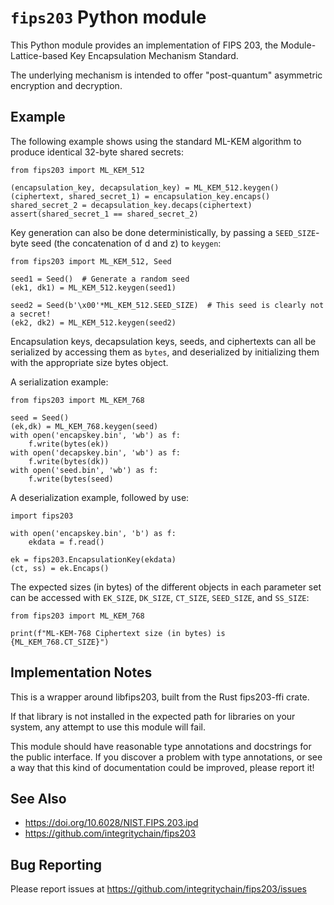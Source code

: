 # `fips203` Python module

This Python module provides an implementation of FIPS 203, the
Module-Lattice-based Key Encapsulation Mechanism Standard.

The underlying mechanism is intended to offer "post-quantum"
asymmetric encryption and decryption.

## Example

The following example shows using the standard ML-KEM algorithm to
produce identical 32-byte shared secrets:

```
from fips203 import ML_KEM_512

(encapsulation_key, decapsulation_key) = ML_KEM_512.keygen()
(ciphertext, shared_secret_1) = encapsulation_key.encaps()
shared_secret_2 = decapsulation_key.decaps(ciphertext)
assert(shared_secret_1 == shared_secret_2)
```


Key generation can also be done deterministically, by passing a
`SEED_SIZE`-byte seed (the concatenation of d and z) to `keygen`:

```
from fips203 import ML_KEM_512, Seed

seed1 = Seed()  # Generate a random seed
(ek1, dk1) = ML_KEM_512.keygen(seed1)

seed2 = Seed(b'\x00'*ML_KEM_512.SEED_SIZE)  # This seed is clearly not a secret!
(ek2, dk2) = ML_KEM_512.keygen(seed2)
```


Encapsulation keys, decapsulation keys, seeds, and ciphertexts can all
be serialized by accessing them as `bytes`, and deserialized by
initializing them with the appropriate size bytes object.

A serialization example:

```
from fips203 import ML_KEM_768

seed = Seed()
(ek,dk) = ML_KEM_768.keygen(seed)
with open('encapskey.bin', 'wb') as f:
    f.write(bytes(ek))
with open('decapskey.bin', 'wb') as f:
    f.write(bytes(dk))
with open('seed.bin', 'wb') as f:
    f.write(bytes(seed)
```

A deserialization example, followed by use:

```
import fips203

with open('encapskey.bin', 'b') as f:
    ekdata = f.read()

ek = fips203.EncapsulationKey(ekdata)
(ct, ss) = ek.Encaps()
```

The expected sizes (in bytes) of the different objects in each
parameter set can be accessed with `EK_SIZE`, `DK_SIZE`, `CT_SIZE`,
`SEED_SIZE`, and `SS_SIZE`:

```
from fips203 import ML_KEM_768

print(f"ML-KEM-768 Ciphertext size (in bytes) is {ML_KEM_768.CT_SIZE}")
```

## Implementation Notes

This is a wrapper around libfips203, built from the Rust fips203-ffi crate.

If that library is not installed in the expected path for libraries on
your system, any attempt to use this module will fail.

This module should have reasonable type annotations and docstrings for
the public interface.  If you discover a problem with type
annotations, or see a way that this kind of documentation could be
improved, please report it!

## See Also

- https://doi.org/10.6028/NIST.FIPS.203.ipd
- https://github.com/integritychain/fips203

## Bug Reporting

Please report issues at https://github.com/integritychain/fips203/issues
